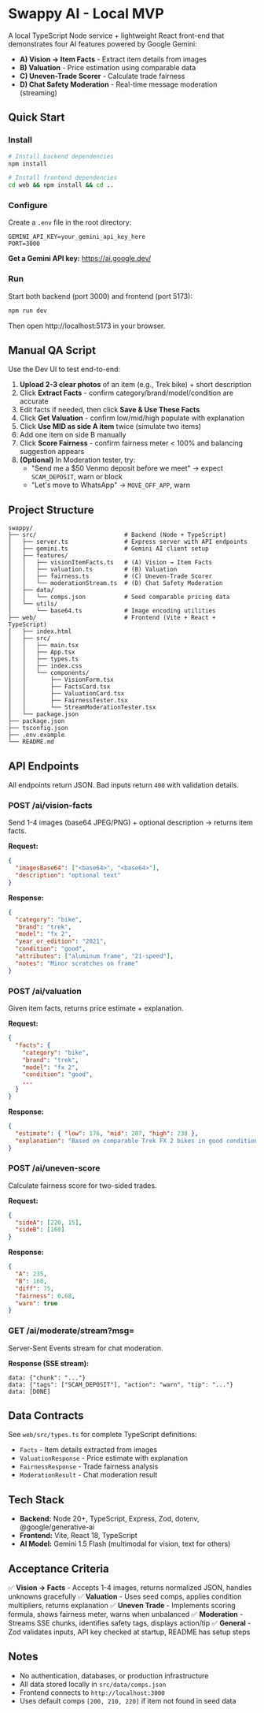 # Swappy AI - Local MVP

A local TypeScript Node service + lightweight React front-end that demonstrates four AI features powered by Google Gemini:

- **A) Vision → Item Facts** - Extract item details from images
- **B) Valuation** - Price estimation using comparable data
- **C) Uneven-Trade Scorer** - Calculate trade fairness
- **D) Chat Safety Moderation** - Real-time message moderation (streaming)

## Quick Start

### Install

```bash
# Install backend dependencies
npm install

# Install frontend dependencies
cd web && npm install && cd ..
```

### Configure

Create a `.env` file in the root directory:

```
GEMINI_API_KEY=your_gemini_api_key_here
PORT=3000
```

**Get a Gemini API key:** https://ai.google.dev/

### Run

Start both backend (port 3000) and frontend (port 5173):

```bash
npm run dev
```

Then open http://localhost:5173 in your browser.

## Manual QA Script

Use the Dev UI to test end-to-end:

1. **Upload 2-3 clear photos** of an item (e.g., Trek bike) + short description
2. Click **Extract Facts** - confirm category/brand/model/condition are accurate
3. Edit facts if needed, then click **Save & Use These Facts**
4. Click **Get Valuation** - confirm low/mid/high populate with explanation
5. Click **Use MID as side A item** twice (simulate two items)
6. Add one item on side B manually
7. Click **Score Fairness** - confirm fairness meter < 100% and balancing suggestion appears
8. **(Optional)** In Moderation tester, try:
   - "Send me a $50 Venmo deposit before we meet" → expect `SCAM_DEPOSIT`, warn or block
   - "Let's move to WhatsApp" → `MOVE_OFF_APP`, warn

## Project Structure

```
swappy/
├── src/                         # Backend (Node + TypeScript)
│   ├── server.ts                # Express server with API endpoints
│   ├── gemini.ts                # Gemini AI client setup
│   ├── features/
│   │   ├── visionItemFacts.ts   # (A) Vision → Item Facts
│   │   ├── valuation.ts         # (B) Valuation
│   │   ├── fairness.ts          # (C) Uneven-Trade Scorer
│   │   └── moderationStream.ts  # (D) Chat Safety Moderation
│   ├── data/
│   │   └── comps.json           # Seed comparable pricing data
│   └── utils/
│       └── base64.ts            # Image encoding utilities
├── web/                         # Frontend (Vite + React + TypeScript)
│   ├── index.html
│   ├── src/
│   │   ├── main.tsx
│   │   ├── App.tsx
│   │   ├── types.ts
│   │   ├── index.css
│   │   └── components/
│   │       ├── VisionForm.tsx
│   │       ├── FactsCard.tsx
│   │       ├── ValuationCard.tsx
│   │       ├── FairnessTester.tsx
│   │       └── StreamModerationTester.tsx
│   └── package.json
├── package.json
├── tsconfig.json
├── .env.example
└── README.md
```

## API Endpoints

All endpoints return JSON. Bad inputs return `400` with validation details.

### POST /ai/vision-facts

Send 1-4 images (base64 JPEG/PNG) + optional description → returns item facts.

**Request:**
```json
{
  "imagesBase64": ["<base64>", "<base64>"],
  "description": "optional text"
}
```

**Response:**
```json
{
  "category": "bike",
  "brand": "trek",
  "model": "fx 2",
  "year_or_edition": "2021",
  "condition": "good",
  "attributes": ["aluminum frame", "21-speed"],
  "notes": "Minor scratches on frame"
}
```

### POST /ai/valuation

Given item facts, returns price estimate + explanation.

**Request:**
```json
{
  "facts": {
    "category": "bike",
    "brand": "trek",
    "model": "fx 2",
    "condition": "good",
    ...
  }
}
```

**Response:**
```json
{
  "estimate": { "low": 176, "mid": 207, "high": 238 },
  "explanation": "Based on comparable Trek FX 2 bikes in good condition..."
}
```

### POST /ai/uneven-score

Calculate fairness score for two-sided trades.

**Request:**
```json
{
  "sideA": [220, 15],
  "sideB": [160]
}
```

**Response:**
```json
{
  "A": 235,
  "B": 160,
  "diff": 75,
  "fairness": 0.68,
  "warn": true
}
```

### GET /ai/moderate/stream?msg=<encoded>

Server-Sent Events stream for chat moderation.

**Response (SSE stream):**
```
data: {"chunk": "..."}
data: {"tags": ["SCAM_DEPOSIT"], "action": "warn", "tip": "..."}
data: [DONE]
```

## Data Contracts

See `web/src/types.ts` for complete TypeScript definitions:

- `Facts` - Item details extracted from images
- `ValuationResponse` - Price estimate with explanation
- `FairnessResponse` - Trade fairness analysis
- `ModerationResult` - Chat moderation result

## Tech Stack

- **Backend:** Node 20+, TypeScript, Express, Zod, dotenv, @google/generative-ai
- **Frontend:** Vite, React 18, TypeScript
- **AI Model:** Gemini 1.5 Flash (multimodal for vision, text for others)

## Acceptance Criteria

✅ **Vision → Facts** - Accepts 1-4 images, returns normalized JSON, handles unknowns gracefully
✅ **Valuation** - Uses seed comps, applies condition multipliers, returns explanation
✅ **Uneven Trade** - Implements scoring formula, shows fairness meter, warns when unbalanced
✅ **Moderation** - Streams SSE chunks, identifies safety tags, displays action/tip
✅ **General** - Zod validates inputs, API key checked at startup, README has setup steps

## Notes

- No authentication, databases, or production infrastructure
- All data stored locally in `src/data/comps.json`
- Frontend connects to `http://localhost:3000`
- Uses default comps `[200, 210, 220]` if item not found in seed data
